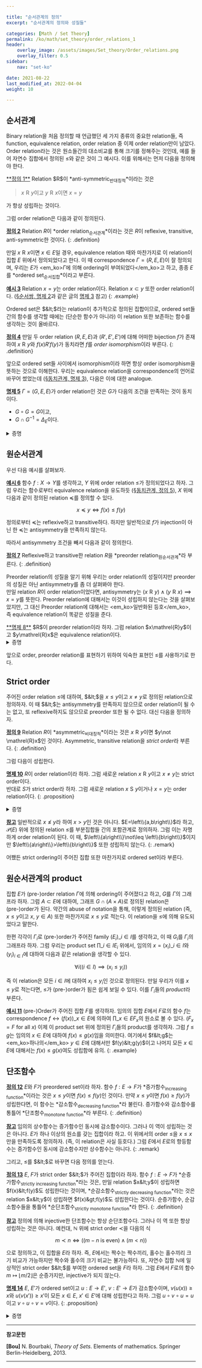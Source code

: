 ```yaml
---

title: "순서관계의 정의"
excerpt: "순서관계의 정의와 성질들"

categories: [Math / Set Theory]
permalink: /ko/math/set_theory/order_relations_1
header:
    overlay_image: /assets/images/Set_theory/Order_relations.png
    overlay_filter: 0.5
sidebar: 
    nav: "set-ko"

date: 2021-08-22
last_modified_at: 2022-04-04
weight: 10

---
```


## 순서관계

Binary relation을 처음 정의할 때 언급했던 세 가지 종류의 중요한 relation들, 즉 function, equivalence relation, order relation 중 이제 order relation만이 남았다. Order relation라는 것은 원소들간의 대소비교를 통해 크기를 정해주는 것인데, 예를 들어 자연수 집합에서 정의된 $\leq$와 같은 것이 그 예시다. 이를 위해서는 먼저 다음을 정의해야 한다.

<div class="definition" markdown="1">
<ins id="df1">**정의 1**</ins> Relation $R$이 *anti-symmetric<sub>반대칭적</sub>*이라는 것은 

> $x\mathrel{R}y$이고 $y\mathrel{R}x$이면 $x=y$

가 항상 성립하는 것이다.
</div>

그럼 order relation은 다음과 같이 정의된다. 

<ins id="df2">**정의 2**</ins>  Relation $R$이 *order relation<sub>순서관계</sub>*이라는 것은 $R$이 reflexive, transitive, anti-symmetric한 것이다.
{: .definition}

만일 $x\mathrel{R}x$이면 $x\in E$일 경우, equivalence relation 때와 마찬가지로 이 relation이 집합 $E$ 위에서 정의되었다고 한다. 이 때 correspondence $\Gamma=(R, E, E)$이 잘 정의되며, 우리는 $E$가 <em_ko>$\Gamma$에 의해 ordering이 부여되었다</em_ko>고 하고, 종종 $E$를 *ordered set<sub>순서집합</sub>*이라고 부른다. 

<ins id="ex3">**예시 3**</ins> Relation <phrase>$x=y$</phrase>는 order relation이다. Relation <phrase>$x\subset y$</phrase> 또한 order relation이다. ([§순서쌍, 명제 2](/ko/math/set_theory/ordered_pair#pp2)과 같은 글의 [명제 3](/ko/math/set_theory/ordered_pair#pp3) 참고)
{: .example}

Ordered set은 $&lt;$라는 relation이 추가적으로 정의된 집합이므로, ordered set들 간의 함수를 생각할 때에는 (단순한 함수가 아니라) 이 relation 또한 보존하는 함수를 생각하는 것이 올바르다. 

<ins id="df4">**정의 4**</ins> 만일 두 order relation $(R, E, E)$과 $(R', E',E')$에 대해 어떠한 bijection $f$가 존재하여 $x\mathrel{R}y$와 $f(x)\mathrel{R'}f(y)$가 동치라면 $f$를 *order isomorphism*이라 부른다. 
{: .definition}

앞으로 ordered set들 사이에서 isomorphism이라 하면 항상 order isomorphism을 뜻하는 것으로 이해한다. 우리는 equivalence relation을 correspondence의 언어로 바꾸어 썼었는데 ([§동치관계, 명제 3](/ko/math/set_theory/equivalence_relations#pp3)), 다음은 이에 대한 analogue.

<div class="proposition" markdown="1">

<ins id="df5">**명제 5**</ins> $\Gamma=(G, E, E)$가 order relation인 것은 $G$가 다음의 조건을 만족하는 것이 동치이다.

- $G\circ G=G$이고,
- $G\cap G^{-1}=\Delta_E$이다.

</div>
<details class="proof" markdown="1">
<summary>증명</summary>

우선 $\Gamma$가 order relation이라 가정하자. 그럼 transitivity에 의하여 $G\circ G\subset G$이고, 반대로 만일 $(x,y)\in G$라면 $(x,x)\in G$이고 $(x,y)\in G$이므로 $(x,y)\in G\circ G$가 되어 첫 번째 조건이 만족된다. 두 번째 조건은 antisymmetry. 역으로 이들 조건이 만족되면 $\Gamma$가 order relation이 되는 것 또한 쉽게 보일 수 있다.
</details>

## 원순서관계

우선 다음 예시를 살펴보자.

<div class="example" markdown="1">

<ins id="ex6">**예시 6**</ins> 함수 $f:X\rightarrow Y$를 생각하고, $Y$ 위에 order relation $\leq$가 정의되었다고 하자. 그럼 우리는 함수로부터 equivalence relation을 유도하듯 ([§동치관계, 정의 5](/ko/math/set_theory/equivalence_relations#df5)), $X$ 위에 다음과 같이 정의된 relation $\preceq$를 정의할 수 있다.

$$x\preceq y\iff f(x)\leq f(y)$$

정의로부터 $\preceq$는 reflexive하고 transitive하다. 하지만 일반적으로 $f$가 injection이 아닌 한 $\preceq$는 antisymmetry을 만족하지 않는다.
</div>

따라서 antisymmetry 조건을 빼서 다음과 같이 정의한다.

<ins id="df7">**정의 7**</ins> Reflexive하고 transitive한 relation $R$을 *preorder relation<sub>원순서관계</sub>*라 부른다.
{: .definition}

Preorder relation의 성질을 알기 위해 우리는 order relation의 성질이지만 preorder의 성질은 아닌 antisymmetry를 좀 더 살펴봐야 한다.  
만일 relation $R$이 order relation이었다면, antisymmetry는 $(x\mathrel{R}y)\wedge(y\mathrel{R}x)\implies x=y$를 뜻한다. Preorder relation에 대해서는 이것이 성립하지 않는다는 것을 살펴보았지만, 그 대신 Preorder relation에 대해서는 <em_ko>일반화된 등호</em_ko>, 즉 equivalence relation이 똑같은 성질을 준다. 

<div class="proposition" markdown="1">
<ins id="pp8">**명제 8**</ins>  $R$이 preorder relation이라 하자. 그럼 relation <phrase>$x\mathrel{R}y$이고 $y\mathrel{R}x$</phrase>은 equivalence relation이다.

</div>
<details class="proof" markdown="1">
<summary>증명</summary>
위의 relation을 $S$라 하자. 우리는 $S$가 reflexive, symmetric, transitive함을 보여야 한다. 우선 이 relation이 reflexive함은 자명하다. $R$이 preorder이므로, 임의의 $x$에 대해 $x\mathrel{R}x$가 항상 성립하기 때문이다. 한편, 임의의 $x$, $y$에 대하여 $x\mathrel{S}y$라 하자. 그럼 

$$x\mathrel{S}y\leftrightarrow(x\mathrel{R}y)\wedge(y\mathrel{R}x)\leftrightarrow(y\mathrel{R}x)\wedge(x\mathrel{R}y)\leftrightarrow y\mathrel{S}x$$

이므로 $S$는 symmetric하다. 마지막으로 만일 $x\mathrel{S}y$, $y\mathrel{S}z$라면

$$\begin{aligned}  (x\mathrel{S}y)\wedge(y\mathrel{S}z)&\iff((x\mathrel{R}y)\wedge(y\mathrel{R}x))\wedge((y\mathrel{R}z)\wedge(zRy))\\
  &\iff(x\mathrel{R}y)\wedge(y\mathrel{R}x)\wedge(y\mathrel{R}z)\wedge(z\mathrel{R}y)\\
  &\iff(x\mathrel{R}y)\wedge(y\mathrel{R}z)\wedge(z\mathrel{R}y)\wedge(y\mathrel{R}x)\\
  &\iff((x\mathrel{R}y)\wedge(y\mathrel{R}z))\wedge((z\mathrel{R}y)\wedge(y\mathrel{R}x))\\
  &\iff(x\mathrel{R}z)\wedge(z\mathrel{R}x)\\
  &\iff x\mathrel{S}z
\end{aligned}$$

이므로 $S$는 transitive하고, 따라서 $S$는 equivalence relation이 된다.
</details>

앞으로 order, preorder relation를 표현하기 위하여 익숙한 표현인 $\leq$를 사용하기로 한다. 

## Strict order

주어진 order relation $\leq$에 대하여, $&lt;$을 <phrase>$x\leq y$이고 $x\neq y$</phrase>로 정의된 relation으로 정의하자. 이 때 $&lt;$는 antisymmetry를 만족하지 않으므로 order relation이 될 수는 없고, 또 reflexive하지도 않으므로 preorder 또한 될 수 없다. 대신 다음을 정의하자.

<ins id="df9">**정의 9**</ins>  Relation $R$이 *asymmetric<sub>비대칭적</sub>*이라는 것은 $x\mathrel{R}y$이면 $y\not \mathrel{R}x$인 것이다. Asymmetric, transitive relation을 *strict order*라 부른다.
{: .definition}

그럼 다음이 성립한다.

<ins id="pp10">**명제 10**</ins>  $R$이 order relation이라 하자. 그럼 새로운 relation <phrase>$x\mathrel{R}y$이고 $x\neq y$</phrase>는 strict order이다.  
반대로 $S$가 strict order라 하자. 그럼 새로운 relation <phrase>$x\mathrel{S}y$이거나 $x=y$</phrase>는 order relation이다.
{: .proposition}

<details class="proof" markdown="1">
<summary>증명</summary>
우선 $R$이 orader relation이라 하고, 새로운 relation $S$를 <phrase>$x\mathrel{R}y$이고 $x\neq y$</phrase>으로 정의하자. Asymmetry를 보이기 위해 우리는 $x\mathrel{S}y$와 $y\mathrel{S}x$가 동시에 성립할 수 없음을 보여야 한다. $(x\mathrel{S}y)\wedge(y\mathrel{S}x)$를 풀어 쓰면 다음과 같다.
  
$$((x\mathrel{R}y)\wedge(x\neq y))\wedge((y\mathrel{R}x)\wedge(y\neq x))$$

그런데 이는 다음과 같이 쓸 수 있다.

$$((x\mathrel{R}y)\wedge(y\mathrel{R}x))\wedge(x\neq y)$$

이는 $R$의 antisymmetry에 의하여 $(x=y)\wedge(x\neq y)$이고, 이는 항상 거짓이므로 $x\mathrel{S} y$이면 $y\not\mathrel{S}x$이다.

반대로 $S$가 strict order라 하고, 새로운 relation $R$을 <phrase>$x\mathrel{S}y$이거나 $x=y$</phrase>로 정의하자. 우선 $x=x$이므로, 뒤쪽 조건에 걸려 $x\mathrel{R}x$이다. Antisymmetry를 보이기 위해, $x\mathrel{R}y$와 $y\mathrel{R}x$가 성립한다고 가정하자. 그럼 

$$\begin{aligned}  
(x\mathrel{R}y)\wedge(y\mathrel{R}x)&\iff((x\mathrel{S}y)\vee(x=y))\wedge((y\mathrel{S}x)\vee(y=x))\\
   &\iff ((x\mathrel{S}y)\wedge(y\mathrel{S}x))\vee(x=y)
\end{aligned}$$

이다. Asymmetry에 의하여 $(x\mathrel{S}y)\wedge(y\mathrel{S}x)$는 불가능하므로, $(x\mathrel{R}y)\wedge(y\mathrel{R}x)$가 성립한다면 반드시 $x=y$가 성립한다. 마지막으로 transitivity을 보이기 위해 $x\mathrel{R}y$이고 $y\mathrel{R}z$라 하자. 그럼

$$\begin{aligned}
  (x\mathrel{R}y)\wedge(y\mathrel{R}z)&\iff ((x\mathrel{S}y)\vee(x=y))\wedge((y\mathrel{S}z)\vee(y=z))\\
  &\iff ((x\mathrel{S}y)\wedge((y\mathrel{S}z)\vee(y=z)))\vee((x=y)\wedge((y\mathrel{S}z)\vee(y=z)))\\
  &\iff ((x\mathrel{S}y)\wedge(y\mathrel{S}z))\vee((x\mathrel{S}y)\wedge(y=z))\\
  &\phantom{asdfghjkl}\vee((x=y)\wedge (y\mathrel{S}z))\vee((x=y)\wedge(y=z))\\
  &\implies (x\mathrel{S}z)\vee(x\mathrel{S}z)\vee(x\mathrel{S}z)\vee(x=y=z)\\
  &\iff x\mathrel{R}z
\end{aligned}$$

이므로 $R$은 transitive하다. 따라서 $R$은 order relation이 된다.
</details>

<ins id="rmk1">**참고**</ins> 일반적으로 $x\not\leq y$라 하여 $x>y$인 것은 아니다. $E=\left\\{a,b\right\\}$라 하고, $\mathcal{P}(E)$ 위에 정의된 relation $\leq$를 부분집합들 간의 포함관계로 정의하자. 그럼 이는 자명하게 order relation이 된다. 이 때, $\left\\{a\right\\}\not\leq \left\\{b\right\\}$이지만 $\left\\{a\right\\}>\left\\{b\right\\}$ 또한 성립하지 않는다.
{: .remark}

어쨌든 strict ordering이 주어진 집합 또한 마찬가지로 ordered set이라 부른다.

## 원순서관계의 product

집합 $E$가 (pre-)order relation $\Gamma$에 의해 ordering이 주어졌다고 하고, $G$를 $\Gamma$의 그래프라 하자. 그럼 $A\subset E$에 대하여, 그래프 $G\cap (A\times A)$로 정의된 relation은 (pre-)order가 된다. 약간의 abuse of notation을 통해, 이렇게 정의된 relation (즉, $x\leq y$이고 $x$, $y\in A$) 또한 마찬가지로 $x\leq y$로 적는다. 이 relation을 $\leq$에 의해 유도되었다고 말한다.

한편 각각이 $\Gamma_i$로 (pre-)order가 주어진 family $(E_i)\_{i\in I}$를 생각하고, 이 때 $G_i$를 $\Gamma_i$의 그래프라 하자. 그럼 우리는 product set $\prod\_{i\in I} E_i$ 위에서, 임의의 $x=(x_i)\_{i\in I}$와 $(y_i)_{i\in I}$에 대하여 다음과 같은 relation을 생각할 수 있다.

$$\forall i((i\in I)\implies(x_i\leq y_i))$$

즉 이 relation은 모든 $i\in I$에 대하여 $x_i\leq y_i$인 것으로 정의된다. 만일 우리가 이를 $x\leq y$로 적는다면, $\leq$가 (pre-)order가 됨은 쉽게 보일 수 있다. 이를 $\Gamma_i$들의 *product*라 부른다.

<ins id="ex11">**예시 11**</ins>  (pre-)Order가 주어진 집합 $F$를 생각하자. 임의의 집합 $E$에서 $F$로의 함수 $f$는 correspondence $f\leftrightarrow (f(x))\_{x\in E}$에 의하여 $\prod\_{x\in E}F_x$의 원소로 볼 수 있다. ($F_x=F$ for all $x$)  이제 이 product set 위에 정의된 $\Gamma_i$들의 product를 생각하자. 그럼 $f\leq g$는 임의의 $x\in E$에 대하여 $f(x)\leq g(x)$임을 의미한다. 여기에서 $f&lt;g$는 <em_ko>하나의</em_ko> $y\in E$에 대해서만 $f(y)&lt;g(y)$이고 나머지 모든 $x\in E$에 대해서는 $f(x)\leq g(x)$여도 성립함에 유의.
{: .example}

## 단조함수

<ins id="df12">**정의 12**</ins> $E$와 $F$가 preordered set이라 하자. 함수 $f:E\rightarrow F$가 *증가함수<sub>increasing function</sub>*이라는 것은 $x\leq y$이면 $f(x)\leq f(y)$인 것이다. 만약 $x\leq y$이면 $f(x)\geq f(y)$가 성립한다면, 이 함수는 *감소함수<sub>decreasing function</sub>*라 불린다. 증가함수와 감소함수를 통틀어 *단조함수<sub>monotone function</sub>*라 부른다.
{: .definition}

<ins id="rmk2">**참고**</ins> 임의의 상수함수는 증가함수인 동시에 감소함수이다. 그러나 이 역이 성립하는 것은 아니다. $E$가 하나 이상의 원소를 갖는 집합이라 하고. 이 위에서의 order $\leq$을 $x\leq x$만을 만족하도록 정의하자. (즉, 이 relation은 사실 등호다.) 그럼 $E$에서 $E$로의 항등함수는 증가함수인 동시에 감소함수지만 상수함수는 아니다.
{: .remark}

그리고, $\leq$를 $&lt;$로 바꾸면 다음 정의를 얻는다.

<ins id="df13">**정의 13**</ins> $E$, $F$가 strict order $&lt;$가 주어진 집합이라 하자. 함수 $f:E\rightarrow F$가 *순증가함수<sub>strictly increasing function</sub>*라는 것은, 만일 relation $x&lt;y$이 성립하면 $f(x)&lt;f(y)$도 성립한다는 것이며, *순감소함수<sub>strictly decreasing function</sub>*라는 것은 relation $x&lt;y$이 성립하면 $f(x)&gt;f(y)$도 성립한다는 것이다. 순증가함수, 순감소함수들을 통틀어 *순단조함수<sub>strictly monotone function</sub>*라 한다.
{: .definition}

<div class="remark" markdown="1">

<ins id="rmk3">**참고**</ins> 정의에 의해 injective한 단조함수는 항상 순단조함수다. 그러나 이 역 또한 항상 성립하는 것은 아니다. 예컨대, $\mathbb{N}$ 위에 strict order $\prec$을 다음의 식

$$m\prec n\iff ((m-n\text{ is even}) \wedge (m<n))$$

으로 정의하고, 이 집합을 $E$라 하자. 즉, $E$에서는 짝수는 짝수끼리, 홀수는 홀수끼리 크기 비교가 가능하지만 짝수와 홀수의 크기 비교는 불가능하다. 또, 자연수 집합 $\mathbb{N}$에 일상적인 strict order $&lt;$를 부여한 ordered set을 $F$라 하자. 그럼 $E$에서 $F$로의 함수 $m\mapsto \lfloor m/2\rfloor$은 순증가지만, injective가 되지 않는다.
</div>

<ins id="pp14">**명제 14**</ins> $E$, $E'$가 ordered set이고 $u:E\rightarrow E'$, $v:E'\rightarrow E$가 감소함수이며, $v(u(x))\geq x$와 $u(v(x'))\geq x'$이 모든 $x\in E$, $x'\in E'$에 대해 성립한다고 하자. 그럼 $u\circ v\circ u=u$ 이고 $v\circ u\circ v=v$이다.
{: .proposition}

<details class="proof" markdown="1">
<summary>증명</summary>

주어진 가정과 $u$가 감소함수라는 것에서 자명하다. 즉, $u$는 감소함수이므로, $v(u(x))\geq x$에서 $u(v(u(x)))\leq u(x)$가 모든 $x$에 대해 성립하지만, 가정의 두 번째 부분에서 $u(v(u(x)))\geq u(x)$이 성립한다.
</details>


---
**참고문헌**

**[Bou]** N. Bourbaki, <i>Theory of Sets</i>. Elements of mathematics. Springer Berlin-Heidelberg, 2013.

---

